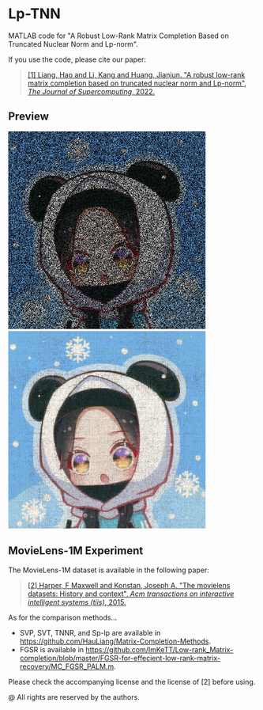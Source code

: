 # Lp-TNN
MATLAB code for "A Robust Low-Rank Matrix Completion Based on Truncated Nuclear Norm and Lp-norm".

If you use the code, please cite our paper:
> [[1] Liang, Hao and Li, Kang and Huang, Jianjun. "A robust low-rank matrix completion based on truncated nuclear norm and Lp-norm", *The Journal of Supercomputing*, 2022.](https://doi.org/10.1007/s11227-022-04385-8 "https://doi.org/10.1007/s11227-022-04385-8")


## Preview
<img src="sampled image.png" width="400px" height="400px"> <img src="recovered image.png" width="400px" height="400px">

## MovieLens-1M Experiment
The MovieLens-1M dataset is available in the following paper:
> [[2] Harper, F Maxwell and Konstan, Joseph A. "The movielens datasets: History and context", *Acm transactions on interactive intelligent systems (tiis)*, 2015.](https://doi.org/10.1145/2827872 "https://doi.org/10.1145/2827872")

As for the comparison methods...
* SVP, SVT, TNNR, and Sp-lp are available in https://github.com/HauLiang/Matrix-Completion-Methods.
* FGSR is available in https://github.com/ImKeTT/Low-rank_Matrix-completion/blob/master/FGSR-for-effecient-low-rank-matrix-recovery/MC_FGSR_PALM.m.

Please check the accompanying license and the license of [2] before using.

@ All rights are reserved by the authors.
